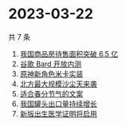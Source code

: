 # 2023-03-22

共 7 条

<!-- BEGIN ZHIHUSEARCH -->
<!-- 最后更新时间 Wed Mar 22 2023 22:11:39 GMT+0800 (China Standard Time) -->
1. [我国商品房待售面积突破 6.5 亿](https://www.zhihu.com/search?q=我国商品房待售面积突破%206.5%20亿)
1. [谷歌 Bard 开放内测](https://www.zhihu.com/search?q=谷歌%20Bard%20开放内测)
1. [原神新角色米卡实装](https://www.zhihu.com/search?q=原神新角色米卡实装)
1. [北方最大规模沙尘天来袭](https://www.zhihu.com/search?q=北方最大规模沙尘天来袭)
1. [适合春分节气的文案](https://www.zhihu.com/search?q=适合春分节气的文案)
1. [我国罐头出口量持续增长](https://www.zhihu.com/search?q=我国罐头出口量持续增长)
1. [新版出生医学证明将启用](https://www.zhihu.com/search?q=新版出生医学证明将启用)
<!-- END ZHIHUSEARCH -->
